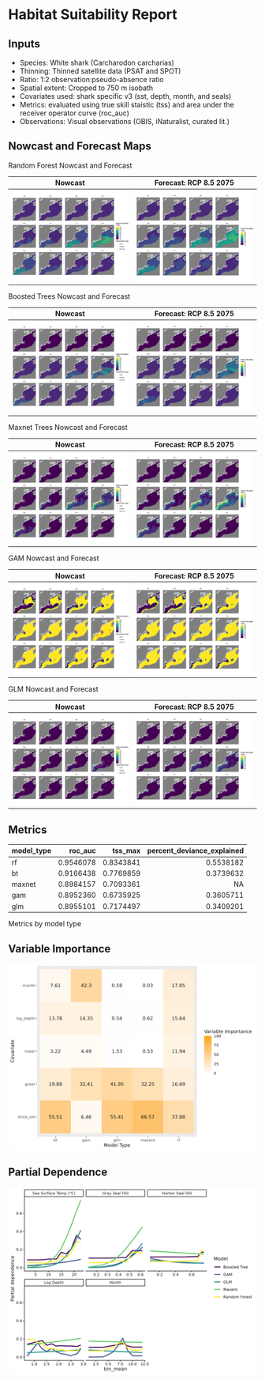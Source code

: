 Habitat Suitability Report
================

## Inputs

- Species: White shark (Carcharodon carcharias)
- Thinning: Thinned satellite data (PSAT and SPOT)
- Ratio: 1:2 observation:pseudo-absence ratio
- Spatial extent: Cropped to 750 m isobath
- Covariates used: shark specific v3 (sst, depth, month, and seals)
- Metrics: evaluated using true skill staistic (tss) and area under the
  receiver operator curve (roc_auc)
- Observations: Visual observations (OBIS, iNaturalist, curated lit.)

## Nowcast and Forecast Maps

Random Forest Nowcast and Forecast

| Nowcast | Forecast: RCP 8.5 2075 |
|:--:|:--:|
| ![](../../../../tidy_reports/versions/c21/120960/c21.120960.01_12_rf_compiled_casts.png) | ![](../../../../tidy_reports/versions/c21/120964/c21.120964.01_12_rf_compiled_casts.png) |

Boosted Trees Nowcast and Forecast

| Nowcast | Forecast: RCP 8.5 2075 |
|:--:|:--:|
| ![](../../../../tidy_reports/versions/c21/120960/c21.120960.01_12_bt_compiled_casts.png) | ![](../../../../tidy_reports/versions/c21/120964/c21.120964.01_12_bt_compiled_casts.png) |

Maxnet Trees Nowcast and Forecast

| Nowcast | Forecast: RCP 8.5 2075 |
|:--:|:--:|
| ![](../../../../tidy_reports/versions/c21/120960/c21.120960.01_12_maxent_compiled_casts.png) | ![](../../../../tidy_reports/versions/c21/120964/c21.120964.01_12_maxent_compiled_casts.png) |

GAM Nowcast and Forecast

| Nowcast | Forecast: RCP 8.5 2075 |
|:--:|:--:|
| ![](../../../../tidy_reports/versions/c21/120960/c21.120960.01_12_gam_compiled_casts.png) | ![](../../../../tidy_reports/versions/c21/120964/c21.120964.01_12_gam_compiled_casts.png) |

GLM Nowcast and Forecast

| Nowcast | Forecast: RCP 8.5 2075 |
|:--:|:--:|
| ![](../../../../tidy_reports/versions/c21/120960/c21.120960.01_12_glm_compiled_casts.png) | ![](../../../../tidy_reports/versions/c21/120964/c21.120964.01_12_glm_compiled_casts.png) |

## Metrics

| model_type |   roc_auc |   tss_max | percent_deviance_explained |
|:-----------|----------:|----------:|---------------------------:|
| rf         | 0.9546078 | 0.8343841 |                  0.5538182 |
| bt         | 0.9166438 | 0.7769859 |                  0.3739632 |
| maxnet     | 0.8984157 | 0.7093361 |                         NA |
| gam        | 0.8952360 | 0.6735925 |                  0.3605711 |
| glm        | 0.8955101 | 0.7174497 |                  0.3409201 |

Metrics by model type

## Variable Importance

![](m21.12096_tidy_compiled_files/figure-gfm/variable_importance-1.png)

## Partial Dependence

![](m21.12096_tidy_compiled_files/figure-gfm/partial_dependence-1.png)
